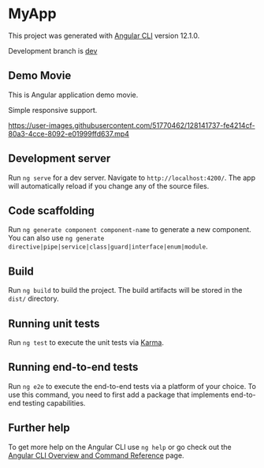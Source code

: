 # MyApp

This project was generated with [Angular CLI](https://github.com/angular/angular-cli) version 12.1.0.

Development branch is [dev](https://github.com/yosse95ai/my-app/tree/dev)

## Demo Movie
This is Angular application demo movie.

Simple responsive support.

https://user-images.githubusercontent.com/51770462/128141737-fe4214cf-80a3-4cce-8092-e01999ffd637.mp4


## Development server

Run `ng serve` for a dev server. Navigate to `http://localhost:4200/`. The app will automatically reload if you change any of the source files.

## Code scaffolding

Run `ng generate component component-name` to generate a new component. You can also use `ng generate directive|pipe|service|class|guard|interface|enum|module`.

## Build

Run `ng build` to build the project. The build artifacts will be stored in the `dist/` directory.

## Running unit tests

Run `ng test` to execute the unit tests via [Karma](https://karma-runner.github.io).

## Running end-to-end tests

Run `ng e2e` to execute the end-to-end tests via a platform of your choice. To use this command, you need to first add a package that implements end-to-end testing capabilities.

## Further help

To get more help on the Angular CLI use `ng help` or go check out the [Angular CLI Overview and Command Reference](https://angular.io/cli) page.
